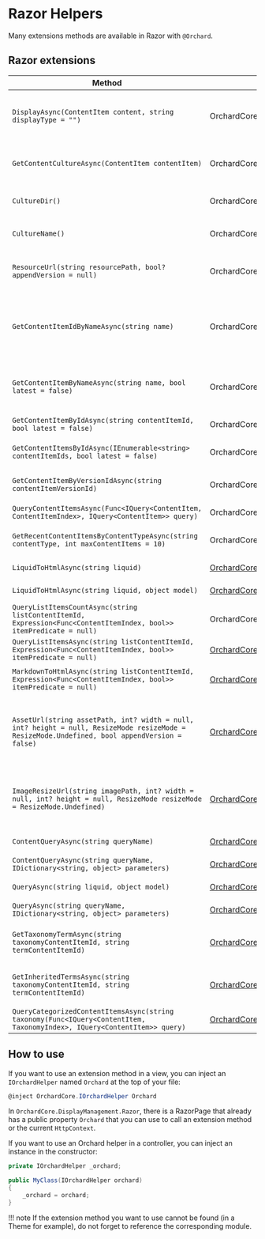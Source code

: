 # Razor Helpers

Many extensions methods are available in Razor with `@Orchard`.

## Razor extensions

| Method | Module | Description |
| ------ | ------ | ----------- |
| `DisplayAsync(ContentItem content, string displayType = "")` | OrchardCore.ContentManagement.Display | Renders a content item with the corresponding display type. |
| `GetContentCultureAsync(ContentItem contentItem)` | OrchardCore.ContentLocalization | Returns the culture for a given ContentItem. |
| `CultureDir()` | OrchardCore.DisplayManagement | Returns the current culture direction. |
| `CultureName()` | OrchardCore.DisplayManagement | Returns the current culture name. |
| `ResourceUrl(string resourcePath, bool? appendVersion = null)` | OrchardCore.ResourceManagement | Prefixes the Cdn Base URL to the specified resource path. |
| `GetContentItemIdByNameAsync(string name)` | OrchardCore.Contents | Returns a content item id from its name. Ex: `alias:carousel`, `slug:myblog/my-blog-post` |
| `GetContentItemByNameAsync(string name, bool latest = false)` | OrchardCore.Contents | Loads a content item by its name, seeking the latest version or not. |
| `GetContentItemByIdAsync(string contentItemId, bool latest = false)` | OrchardCore.Contents | Loads a content item by its id. |
| `GetContentItemsByIdAsync(IEnumerable<string> contentItemIds, bool latest = false)` | OrchardCore.Contents | Loads a list of content items by their ids. |
| `GetContentItemByVersionIdAsync(string contentItemVersionId)` | OrchardCore.Contents | Loads a content item by its version id. |
| `QueryContentItemsAsync(Func<IQuery<ContentItem, ContentItemIndex>, IQuery<ContentItem>> query)` | OrchardCore.Contents | Query content items. |
| `GetRecentContentItemsByContentTypeAsync(string contentType, int maxContentItems = 10)` | OrchardCore.Contents | Loads content items of a specific type. |
| `LiquidToHtmlAsync(string liquid)` | [OrchardCore.Liquid](../../Modules/Liquid/#razor-helpers) | Parses a liquid string to HTML. |
| `LiquidToHtmlAsync(string liquid, object model)` | [OrchardCore.Liquid](../../Modules/Liquid/#razor-helpers) | Parses a liquid string to HTML. |
| `QueryListItemsCountAsync(string listContentItemId, Expression<Func<ContentItemIndex, bool>> itemPredicate = null)` | OrchardCore.Lists | Returns list count. |
| `QueryListItemsAsync(string listContentItemId, Expression<Func<ContentItemIndex, bool>> itemPredicate = null)` | [OrchardCore.List](../../Modules/List/#orchard-helpers) | Returns list items. |
| `MarkdownToHtmlAsync(string listContentItemId, Expression<Func<ContentItemIndex, bool>> itemPredicate = null)` | [OrchardCore.Markdown](../../Modules/Markdown/#razor-helper) | Converts Markdown string to HTML. |
| `AssetUrl(string assetPath, int? width = null, int? height = null, ResizeMode resizeMode = ResizeMode.Undefined, bool appendVersion = false)` | [OrchardCore.Media](../../Modules/Media/#razor-helpers) | Returns the relative URL of the specifier asset path with optional resizing parameters. |
| `ImageResizeUrl(string imagePath, int? width = null, int? height = null, ResizeMode resizeMode = ResizeMode.Undefined)` | [OrchardCore.Media](../../Modules/Media/#razor-helpers) | Returns a URL with custom resizing parameters for an existing image path. |
| `ContentQueryAsync(string queryName)` | [OrchardCore.Queries](../../Modules/Queries/#razor-helpers) | Returns a List of Content items |
| `ContentQueryAsync(string queryName, IDictionary<string, object> parameters)` | [OrchardCore.Queries](../../Modules/Queries/#razor-helpers) | Returns a List of Content items |
| `QueryAsync(string liquid, object model)` | [OrchardCore.Queries](../../Modules/Queries/#razor-helpers) | Returns a List of objects |
| `QueryAsync(string queryName, IDictionary<string, object> parameters)` | [OrchardCore.Queries](../../Modules/Queries/#razor-helpers) | Returns a List of objects |
| `GetTaxonomyTermAsync(string taxonomyContentItemId, string termContentItemId)` | [OrchardCore.Taxonomies](../../Modules/Taxonomies/#orchard-helpers) | Returns a the term from its content item id and taxonomy. |
| `GetInheritedTermsAsync(string taxonomyContentItemId, string termContentItemId)` | [OrchardCore.Taxonomies](../../Modules/Taxonomies/#orchard-helpers) | Returns the list of terms including their parents. |
| `QueryCategorizedContentItemsAsync(string taxonomy(Func<IQuery<ContentItem, TaxonomyIndex>, IQuery<ContentItem>> query)` | [OrchardCore.Taxonomies](../../Modules/Taxonomies/#orchard-helpers) | Query content items. |

## How to use

If you want to use an extension method in a view, you can inject an `IOrchardHelper` named `Orchard` at the top of your file:

```csharp
@inject OrchardCore.IOrchardHelper Orchard
```

In `OrchardCore.DisplayManagement.Razor`, there is a RazorPage that already has a public property `Orchard` that you can use to call an extension method or the current `HttpContext`.

If you want to use an Orchard helper in a controller, you can inject an instance in the constructor:

```csharp
private IOrchardHelper _orchard;

public MyClass(IOrchardHelper orchard)
{
	_orchard = orchard;
}
```

!!! note
    If the extension method you want to use cannot be found (in a Theme for example), do not forget to reference the corresponding module.
